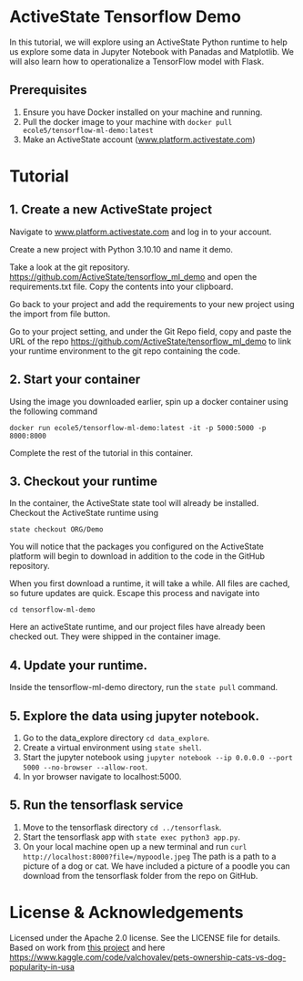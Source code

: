 # ActiveState Tensorflow Demo

In this tutorial, we will explore using an ActiveState Python runtime to help us explore some data in Jupyter Notebook with Panadas and Matplotlib. We will also learn how to operationalize a TensorFlow model with Flask.

## Prerequisites

1. Ensure you have Docker installed on your machine and running.
2. Pull the docker image to your machine with ```docker pull ecole5/tensorflow-ml-demo:latest```
2. Make an ActiveState account (www.platform.activestate.com)

# Tutorial 
## 1. Create a new ActiveState project

Navigate to www.platform.activestate.com and log in to your account.

Create a new project with Python 3.10.10 and name it demo.

Take a look at the git repository. https://github.com/ActiveState/tensorflow_ml_demo and open the requirements.txt file. Copy the contents into your clipboard.

Go back to your project and add the requirements to your new project using the import from file button.

Go to your project setting, and under the Git Repo field, copy and paste the URL of the repo https://github.com/ActiveState/tensorflow_ml_demo to link your runtime environment to the git repo containing the code.

## 2. Start your container

Using the image you downloaded earlier, spin up a docker container using the following command

``` docker run ecole5/tensorflow-ml-demo:latest -it -p 5000:5000 -p 8000:8000 ```

Complete the rest of the tutorial in this container.

## 3. Checkout your runtime

In the container, the ActiveState state tool will already be installed. Checkout the ActiveState runtime using

```state checkout ORG/Demo```

You will notice that the packages you configured on the ActiveState platform will begin to download in addition to the code in the GitHub repository.

When you first download a runtime, it will take a while. All files are cached, so future updates are quick. Escape this process and navigate into 

```cd tensorflow-ml-demo```

Here an activeState runtime, and our project files have already been checked out. They were shipped in the container image.

## 4. Update your runtime.
Inside the tensorflow-ml-demo directory, run the ```state pull``` command.

## 5. Explore the data using jupyter notebook.
1. Go to the data_explore directory ```cd data_explore```.
2. Create a virtual environment  using ```state shell```.
3. Start the jupyter notebook using ```jupyter notebook --ip 0.0.0.0 --port 5000 --no-browser --allow-root```.
4. In yor browser navigate to localhost:5000.

## 5. Run the tensorflask service
1. Move to the tensorflask directory ```cd ../tensorflask```.
2. Start the tensorflask app with ```state exec python3 app.py```.
3. On your local machine open up a new terminal and run ```curl http://localhost:8000?file=/mypoodle.jpeg```
The path is a path to a picture of a dog or cat. We have included a picture of a poodle you can download from the tensorflask folder from the repo on GitHub. 

# License & Acknowledgements

Licensed under the Apache 2.0 license. See the LICENSE file for details.
Based on work from [this project](https://github.com/ActiveState/tensorflask) 
and here
https://www.kaggle.com/code/valchovalev/pets-ownership-cats-vs-dog-popularity-in-usa
